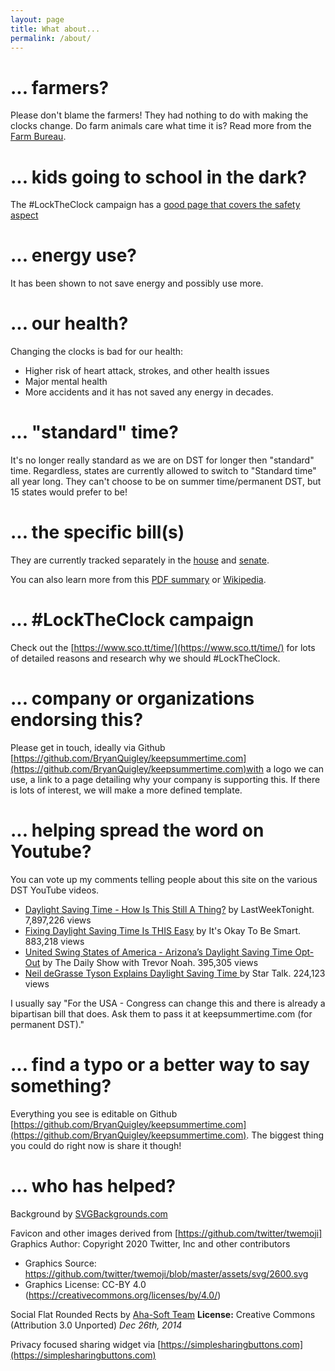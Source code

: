 ```yaml
---
layout: page
title: What about...
permalink: /about/
---
```


<link rel="stylesheet" type="text/css" href="../style.css">

# ... farmers?
Please don't blame the farmers! They had nothing to do with making the clocks change. Do farm animals care what time it is? Read more from the [Farm Bureau](https://www.fb.org/viewpoints/setting-the-record-straight-daylight-saving-time-and-farmers).

# ... kids going to school in the dark?
The #LockTheClock campaign has a [good page that covers the safety aspect](https://www.sco.tt/time/research.html)

# ... energy use?
It has been shown to not save energy and possibly use more.

# ... our health?
Changing the clocks is bad for our health:
 * Higher risk of heart attack, strokes, and other health issues
 * Major mental health
 * More accidents and it has not saved any energy in decades. 

 # ... "standard" time?
 It's no longer really standard as we are on DST for longer then "standard" time. Regardless, states are currently allowed to switch to "Standard time" all year long. They can't choose to be on summer time/permanent DST, but 15 states would prefer to be!

# ... the specific bill(s)
They are currently tracked separately in the [house](https://www.congress.gov/bill/117th-congress/house-bill/69/cosponsors?searchResultViewType=expanded) and [senate](https://www.congress.gov/bill/117th-congress/senate-bill/623/cosponsors?searchResultViewType=expanded).

You can also learn more from this [PDF summary](https://www.rubio.senate.gov/public/_cache/files/14e39e20-b852-4cae-b98b-258e0c0898a6/1C912A264D838911D32528FA5B1FD0FB.sunshine-protection-act-2019-one-pager.pdf) or [Wikipedia](https://en.wikipedia.org/wiki/Sunshine_Protection_Act).

# ... #LockTheClock campaign
Check out the [https://www.sco.tt/time/](https://www.sco.tt/time/) for lots of detailed reasons and research why we should #LockTheClock.

# ... company or organizations endorsing this?
Please get in touch, ideally via Github [https://github.com/BryanQuigley/keepsummertime.com](https://github.com/BryanQuigley/keepsummertime.com)with a logo we can use, a link to a page detailing why your company is supporting this. If there is lots of interest, we will make a more defined template.

# ... helping spread the word on Youtube?
You can vote up my comments telling people about this site on the various DST YouTube videos.
 * [Daylight Saving Time - How Is This Still A Thing?](https://www.youtube.com/watch?v=br0NW9ufUUw&lc=UgwK9BlE_eatCkhCisF4AaABAg) by LastWeekTonight. 7,897,226 views
 * [Fixing Daylight Saving Time Is THIS Easy](https://www.youtube.com/watch?v=bMrb56dDpic&lc=UgzeGG6vao59Jyk33uJ4AaABAg) by It's Okay To Be Smart. 883,218 views
 * [United Swing States of America - Arizona’s Daylight Saving Time Opt-Out](https://www.youtube.com/watch?v=FQp-k7dgiD4&lc=UgzzsPZNgL2owKY346R4AaABAg) by The Daily Show with Trevor Noah. 395,305 views
 * [Neil deGrasse Tyson Explains Daylight Saving Time ](https://www.youtube.com/watch?v=Yf0KNm0cals&lc=UgwwfI67hlUPU8Ir8yJ4AaABAg) by Star Talk. 224,123 views

 <!--- Comment in spam? * [Daylight Saving Time Explained](https://www.youtube.com/watch?v=84aWtseb2-4&lc=UgxLGdsF28zDxRMbLgx4AaABAg) by CGP Grey.  6,448,698 views
Tyson again on Nat Geo only 50,000 views.
https://www.youtube.com/watch?v=-gNrskjm1vk&lc=UgzB6EVhqtwKqvlyZDB4AaABAg
 --->

I usually say "For the USA - Congress can change this and there is already a bipartisan bill that does.  Ask them to pass it at keepsummertime.com (for permanent DST)."

# ... find a typo or a better way to say something?
Everything you see is editable on Github [https://github.com/BryanQuigley/keepsummertime.com](https://github.com/BryanQuigley/keepsummertime.com). The biggest thing you could do right now is share it though!

# ... who has helped?
Background by [SVGBackgrounds.com](SVGBackgrounds.com)

Favicon and other images derived from [https://github.com/twitter/twemoji]
Graphics Author: Copyright 2020 Twitter, Inc and other contributors
- Graphics Source: https://github.com/twitter/twemoji/blob/master/assets/svg/2600.svg
- Graphics License: CC-BY 4.0 (https://creativecommons.org/licenses/by/4.0/)

Social Flat Rounded Rects  by [Aha-Soft Team](http://www.aha-soft.com/free-icons/) 
**License:**  Creative Commons (Attribution 3.0 Unported)
*Dec 26th, 2014*

Privacy focused sharing widget via [https://simplesharingbuttons.com](https://simplesharingbuttons.com)